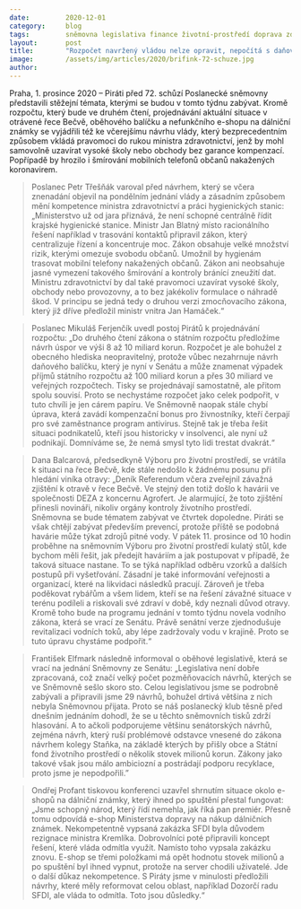 ```yaml
---
date:         2020-12-01
category:     blog
tags:         sněmovna legislativa finance životní-prostředí doprava zdravotnictví 
layout:       post
title:        "Rozpočet navržený vládou nelze opravit, nepočítá s daňovou změnou, uvedli na brífinku Piráti. Kritizovali i kolaps e-shopu s dálničními známkami za stamiliony a navrhli zlepšení"
image:        /assets/img/articles/2020/brifink-72-schuze.jpg
author:       
---
```




Praha, 1. prosince 2020 – Piráti před 72. schůzí Poslanecké sněmovny představili stěžejní témata, kterými se budou v tomto týdnu zabývat. Kromě rozpočtu, který bude ve druhém čtení, projednávání aktuální situace v otrávené řece Bečvě, oběhového balíčku a nefunkčního e-shopu na dálniční známky se vyjádřili též ke včerejšímu návrhu vlády, který bezprecedentním způsobem vkládá pravomoci do rukou ministra zdravotnictví, jenž by mohl samovolně uzavírat vysoké školy nebo obchody bez garance kompenzací. Popřípadě by hrozilo i šmírování mobilních telefonů občanů nakažených koronavirem.

> Poslanec Petr Třešňák varoval před návrhem, který se včera znenadání objevil na pondělním jednání vlády a zásadním způsobem mění kompetence ministra zdravotnictví a práci hygienických stanic: „Ministerstvo už od jara přiznává, že není schopné centrálně řídit krajské hygienické stanice. Ministr Jan Blatný místo racionálního řešení například v trasování kontaktů připravil zákon, který centralizuje řízení a koncentruje moc. Zákon obsahuje velké množství rizik, kterými omezuje svobodu občanů. Umožnil by hygienám trasovat mobilní telefony nakažených občanů. Zákon ani neobsahuje jasné vymezení takového šmírování a kontroly bránící zneužití dat. Ministru zdravotnictví by dal také pravomoci uzavírat vysoké školy, obchody nebo provozovny, a to bez jakékoliv formulace o náhradě škod. V principu se jedná tedy o druhou verzi zmocňovacího zákona, který již dříve předložil ministr vnitra Jan Hamáček.“

> Poslanec Mikuláš Ferjenčík uvedl postoj Pirátů k projednávání rozpočtu: „Do druhého čtení zákona o státním rozpočtu předložíme návrh úspor ve výši 8 až 10 miliard korun. Rozpočet je ale bohužel z obecného hlediska neopravitelný, protože vůbec nezahrnuje návrh daňového balíčku, který je nyní v Senátu a může znamenat výpadek příjmů státního rozpočtu až 100 miliard korun a přes 30 miliard ve veřejných rozpočtech. Tisky se projednávají samostatně, ale přitom spolu souvisí. Proto se nechystáme rozpočet jako celek podpořit, v tuto chvíli je jen cárem papíru. Ve Sněmovně naopak stále chybí úprava, která zavádí kompenzační bonus pro živnostníky, kteří čerpají pro své zaměstnance program antivirus. Stejně tak je třeba řešit situaci podnikatelů, kteří jsou historicky v insolvenci, ale nyní už podnikají. Domníváme se, že nemá smysl tyto lidi trestat dvakrát.“

> Dana Balcarová, předsedkyně Výboru pro životní prostředí, se vrátila k situaci na řece Bečvě, kde stále nedošlo k žádnému posunu při hledání viníka otravy: „Deník Referendum včera zveřejnil závažná zjištění k otravě v řece Bečvě. Ve stejný den totiž došlo k havárii ve společnosti DEZA z koncernu Agrofert. Je alarmující, že toto zjištění přinesli novináři, nikoliv orgány kontroly životního prostředí. Sněmovna se bude tématem zabývat ve čtvrtek dopoledne. Piráti se však chtějí zabývat především prevencí, protože příště se podobná havárie může týkat zdrojů pitné vody. V pátek 11. prosince od 10 hodin proběhne na sněmovním Výboru pro životní prostředí kulatý stůl, kde bychom měli řešit, jak předejít haváriím a jak postupovat v případě, že taková situace nastane. To se týká například odběru vzorků a dalších postupů při vyšetřování. Zásadní je také informování veřejnosti a organizací, které na likvidaci následků pracují. Zároveň je třeba poděkovat rybářům a všem lidem, kteří se na řešení závažné situace v terénu podíleli a riskovali své zdraví v době, kdy neznali důvod otravy. Kromě toho bude na programu jednání v tomto týdnu novela vodního zákona, která se vrací ze Senátu. Právě senátní verze zjednodušuje revitalizaci vodních toků, aby lépe zadržovaly vodu v krajině. Proto se tuto úpravu chystáme podpořit.“

> František Elfmark následně informoval o oběhové legislativě, která se vrací na jednání Sněmovny ze Senátu: „Legislativa není dobře zpracovaná, což značí velký počet pozměňovacích návrhů, kterých se ve Sněmovně sešlo skoro sto. Celou legislativou jsme se podrobně zabývali a připravili jsme 29 návrhů, bohužel drtivá většina z nich nebyla Sněmovnou přijata. Proto se náš poslanecký klub těsně před dnešním jednáním dohodl, že se u těchto sněmovních tisků zdrží hlasování. A to ačkoli podporujeme většinu senátorských návrhů, zejména  návrh, který ruší problémové odstavce vnesené do zákona návrhem kolegy Staňka, na základě kterých by přišly obce a Státní fond životního prostředí o několik stovek milionů korun. Zákony jako takové však jsou málo ambiciozní a postrádají podporu recyklace, proto jsme je nepodpořili.” 

> Ondřej Profant tiskovou konferenci uzavřel shrnutím situace okolo e-shopů na dálniční známky, který ihned po spuštění přestal fungovat: „Jsme schopný národ, který řídí nemehla, jak říká pan premiér. Přesně tomu odpovídá e-shop Ministerstva dopravy na nákup dálničních známek. Nekompetentně vypsaná zakázka SFDI byla důvodem rezignace ministra Kremlíka. Dobrovolníci poté připravili koncept řešení, které vláda odmítla využít. Namísto toho vypsala zakázku znovu. E-shop se třemi položkami má opět hodnotu stovek milionů a po spuštění byl ihned vypnut, protože na server chodili uživatelé. Jde o další důkaz nekompetence. S Piráty jsme v minulosti předložili návrhy, které měly reformovat celou oblast, například Dozorčí radu SFDI, ale vláda to odmítla. Toto jsou důsledky.“ 
